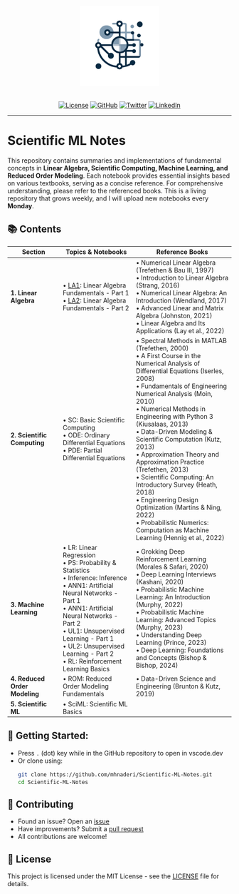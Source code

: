 <div align='center'>

<img src='photo/logo.png' width="180" height=180>
<br><br>

[![License](https://img.shields.io/badge/license-MIT-brightgreen)](https://github.com/mhnaderi/Scientific-ML-Notes/blob/main/LICENSE)
[![GitHub](https://img.shields.io/github/stars/mhnaderi/Scientific-ML-Notes?color=yellowgreen&logo=github)](https://github.com/mhnaderi/Scientific-ML-Notes)
[![Twitter](https://img.shields.io/twitter/follow/m_h_naderi?style=social)](https://x.com/m_h_naderi)
[![LinkedIn](https://img.shields.io/badge/LinkedIn-Connect-blue)](https://www.linkedin.com/in/mohammad-hossein-naderi-80775095/)

---
</div>

# Scientific ML Notes
This repository contains summaries and implementations of fundamental concepts in **Linear Algebra, Scientific Computing, Machine Learning, and Reduced Order Modeling**. Each notebook provides essential insights based on various textbooks, serving as a concise reference. For comprehensive understanding, please refer to the referenced books. This is a living repository that grows weekly, and I will upload new notebooks every **Monday**.

## 📚 Contents

| Section | Topics & Notebooks | Reference Books |
|---------|-------------------|-----------------|
| **1. Linear Algebra** | • [LA1](notebooks/LA1.ipynb): Linear Algebra Fundamentals - Part 1<br>• [LA2](notebooks/LA2.ipynb): Linear Algebra Fundamentals - Part 2 | • Numerical Linear Algebra (Trefethen & Bau III, 1997)<br>• Introduction to Linear Algebra (Strang, 2016)<br>• Numerical Linear Algebra: An Introduction (Wendland, 2017)<br>• Advanced Linear and Matrix Algebra (Johnston, 2021)<br>• Linear Algebra and Its Applications (Lay et al., 2022) |
| **2. Scientific Computing** | • SC: Basic Scientific Computing<br>• ODE: Ordinary Differential Equations<br>• PDE: Partial Differential Equations | • Spectral Methods in MATLAB (Trefethen, 2000)<br>• A First Course in the Numerical Analysis of Differential Equations (Iserles, 2008)<br>• Fundamentals of Engineering Numerical Analysis (Moin, 2010)<br>• Numerical Methods in Engineering with Python 3 (Kiusalaas, 2013)<br>• Data-Driven Modeling & Scientific Computation (Kutz, 2013)<br>• Approximation Theory and Approximation Practice (Trefethen, 2013)<br>• Scientific Computing: An Introductory Survey (Heath, 2018)<br>• Engineering Design Optimization (Martins & Ning, 2022)<br>• Probabilistic Numerics: Computation as Machine Learning (Hennig et al., 2022) |
| **3. Machine Learning** | • LR: Linear Regression<br>• PS: Probability & Statistics<br>• Inference: Inference<br>• ANN1: Artificial Neural Networks - Part 1<br>• ANN1: Artificial Neural Networks - Part 2<br>•  UL1: Unsupervised Learning - Part 1<br>• UL2: Unsupervised Learning - Part 2<br>• RL: Reinforcement Learning Basics | • Grokking Deep Reinforcement Learning (Morales & Safari, 2020)<br>• Deep Learning Interviews (Kashani, 2020)<br>• Probabilistic Machine Learning: An Introduction (Murphy, 2022)<br>• Probabilistic Machine Learning: Advanced Topics (Murphy, 2023)<br>• Understanding Deep Learning (Prince, 2023)<br>• Deep Learning: Foundations and Concepts (Bishop & Bishop, 2024) |
| **4. Reduced Order Modeling** | • ROM: Reduced Order Modeling Fundamentals | • Data-Driven Science and Engineering (Brunton & Kutz, 2019) |
| **5. Scientific ML** | • SciML: Scientific ML Basics | |

## 🚀 Getting Started:
   - Press `.` (dot) key while in the GitHub repository to open in vscode.dev
   - Or clone using:
     ```bash
     git clone https://github.com/mhnaderi/Scientific-ML-Notes.git
     cd Scientific-ML-Notes
     ```

## 🤝 Contributing

- Found an issue? Open an [issue](https://github.com/mhnaderi/Scientific-ML-Notes/issues)
- Have improvements? Submit a [pull request](https://github.com/mhnaderi/Scientific-ML-Notes/pulls)
- All contributions are welcome!

## 📝 License

This project is licensed under the MIT License - see the [LICENSE](LICENSE) file for details.
